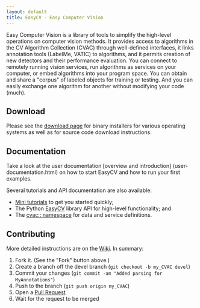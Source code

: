 ```yaml
---
layout: default
title: EasyCV - Easy Computer Vision
---
```


Easy Computer Vision is a library of tools to simplify the high-level
operations on computer vision methods.  It provides access to
algorithms in the CV Algorithm Collection (CVAC) through well-defined
interfaces, it links annotation tools (LabelMe, VATIC) to algorithms,
and it permits creation of new detectors and their performance
evaluation.  You can connect to remotely running vision services, run
algorithms as services on your computer, or embed algorithms into your
program space.  You can obtain and share a "corpus" of labeled objects
for training or testing.  And you can easily exchange one algorithm
for another without modifying your code (much).

Download
------------

Please see the [download page](download.html) for binary installers
for various operating systems as well as for source code download
instructions.

Documentation
------------

Take a look at the user documentation [overview and introduction]
(user-documentation.html) on how to start EasyCV and how to run your
first examples.

Several tutorials and API documentation are also available:

* [Mini tutorials](demos.html) to get you started quickly;
* The Python [EasyCV](html/namespaceeasy.html) library API for high-level functionality; and
* The [cvac:: namespace](html/namespacecvac.html) for data and service definitions.

Contributing
------------
More detailed instructions are on the [Wiki](https://github.com/NPSVisionLab/CVAC/wiki).  In summary:

1. Fork it. (See the "Fork" button above.)
2. Create a branch off the devel branch (`git checkout -b my_CVAC devel`)
3. Commit your changes (`git commit -am "Added parsing for MyAnnotations"`)
4. Push to the branch (`git push origin my_CVAC`)
5. Open a [Pull Request](https://github.com/NPSVisionLab/CVAC/pulls)
6. Wait for the request to be merged
